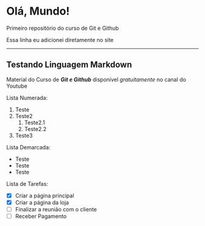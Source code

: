 # Olá, Mundo!
 Primeiro repositório do curso de Git e Github

Essa linha eu adicionei diretamente no site

***

## Testando Linguagem Markdown

Material do Curso de __*Git e Github*__ disponível *gratuitamente* no canal do Youtube

Lista Numerada:

1. Teste
1. Teste2
   1. Teste2.1
   1. Teste2.2
1. Teste3

Lista Demarcada:

- Teste
- Teste
- Teste

Lista de Tarefas:

- [x] Criar a página principal
- [x] Criar a página da loja
- [ ] Finalizar a reunião com o cliente
- [ ] Receber Pagamento
